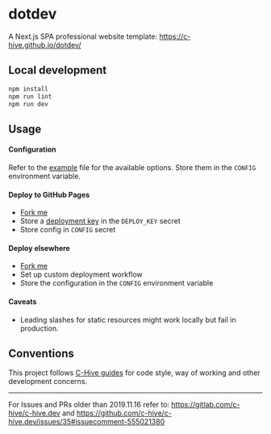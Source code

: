 # dotdev

A Next.js SPA professional website template: https://c-hive.github.io/dotdev/

## Local development

```bash
npm install
npm run lint
npm run dev
```

## Usage

#### Configuration

Refer to the [example](./config/config.example.yml) file for the available options. Store them in the `CONFIG` environment variable.

#### Deploy to GitHub Pages
- [Fork me](/../../fork)
- Store a [deployment key](https://github.com/JamesIves/github-pages-deploy-action/tree/dev#using-an-ssh-deploy-key-) in the `DEPLOY_KEY` secret
- Store config in `CONFIG` secret
#### Deploy elsewhere
- [Fork me](/../../fork)
- Set up custom deployment workflow
- Store the configuration in the `CONFIG` environment variable

#### Caveats
- Leading slashes for static resources might work locally but fail in production.

## Conventions

This project follows [C-Hive guides](https://github.com/c-hive/guides) for code style, way of working and other development concerns.

---

For Issues and PRs older than 2019.11.16 refer to: https://gitlab.com/c-hive/c-hive.dev and https://github.com/c-hive/c-hive.dev/issues/35#issuecomment-555021380
